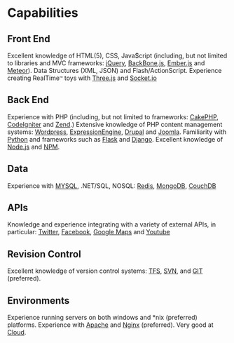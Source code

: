 # Capabilities

## Front End

Excellent knowledge of HTML(5), CSS, Java$cript (including, but not limited to libraries and MVC frameworks: [jQuery](http://jquery.com/), [BackBone.js](http://backbonejs.org/), [Ember.js](http://emberjs.com/) and [Meteor](http://www.meteor.com/)). Data Structures (XML, JSON) and Flash/ActionScript. Experience creating RealTime<small>™</small> toys with [Three.js](http://threejs.org/) and [Socket.io](http://socket.io/)

## Back End

Experience with PHP (including, but not limited to frameworks: [CakePHP](http://cakephp.org/), [CodeIgniter](http://ellislab.com/codeigniter) and [Zend](http://framework.zend.com/).) Extensive knowledge of PHP content management systems: [Wordpress](http://wordpress.org/), [ExpressionEngine](http://ellislab.com/expressionengine), [Drupal](https://drupal.org/) and [Joomla](http://www.joomla.org/). Familiarity with [Python](http://www.python.org/) and frameworks such as [Flask](http://flask.pocoo.org/) and [Django](https://www.djangoproject.com/). Excellent knowledge of [Node.js](http://nodejs.org/) and [NPM](https://npmjs.org/).

## Data

Experience with [MYSQL](http://mysql.com/), .NET/SQL, NOSQL: [Redis](http://redis.io/), [MongoDB](http://www.mongodb.org/), [CouchDB](http://couchdb.apache.org/)

## APIs

Knowledge and experience integrating with a variety of external APIs, in particular: [Twitter](https://twitter.com/), [Facebook](https://facebook.com/), [Google Maps](https://maps.google.com/) and [Youtube](https://youtube.com/)

## Revision Control

Excellent knowledge of version control systems: [TFS](http://msdn.microsoft.com/en-us/vstudio/ff637362.aspx), [SVN](http://en.wikipedia.org/wiki/Apache_Subversion), and [GIT](http://git-scm.com/) (preferred).

## Environments

Experience running servers on both windows and *nix (preferred) platforms. Experience with [Apache](http://httpd.apache.org/) and [Nginx](http://nginx.org/) (preferred). Very good at [Cloud](https://medium.com/cool-code-pal/b8c5c0dc621c).
